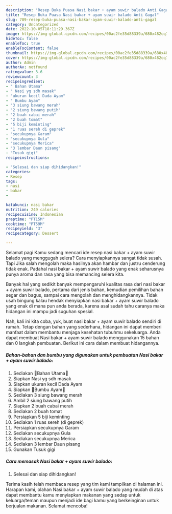 ```yaml
---
description: "Resep Buka Puasa Nasi bakar + ayam suwir balado Anti Gagal"
title: "Resep Buka Puasa Nasi bakar + ayam suwir balado Anti Gagal"
slug: 789-resep-buka-puasa-nasi-bakar-ayam-suwir-balado-anti-gagal
category: Uncategorized
date: 2022-10-05T18:11:29.367Z
image: https://img-global.cpcdn.com/recipes/00ac2fe35d88339a/680x482cq70/nasi-bakar-ayam-suwir-balado-foto-resep-utama.jpg
hideToc: false
enableToc: true
enableTocContent: false
thumbnail: https://img-global.cpcdn.com/recipes/00ac2fe35d88339a/680x482cq70/nasi-bakar-ayam-suwir-balado-foto-resep-utama.jpg
cover: https://img-global.cpcdn.com/recipes/00ac2fe35d88339a/680x482cq70/nasi-bakar-ayam-suwir-balado-foto-resep-utama.jpg
author: Admin
authorAv: notfound
ratingvalue: 3.6
reviewcount: 3
recipeingredient:
- " Bahan Utama"
- " Nasi yg sdh masak"
- "ukuran kecil Dada Ayam"
- " Bumbu Ayam"
- "3 siung bawang merah"
- "2 siung bawang putih"
- "2 buah cabai merah"
- "2 buah tomat"
- "5 biji keminting"
- "1 ruas sereh di geprek"
- "secukupnya Garam"
- "secukupnya Gula"
- "secukupnya Merica"
- "3 lembar Daun pisang"
- "Tusuk gigi"
recipeinstructions:

- "Selesai dan siap dihidangkan!"
categories:
- Resep
tags:
- nasi
- bakar
- 

katakunci: nasi bakar  
nutrition: 249 calories
recipecuisine: Indonesian
preptime: "PT15M"
cooktime: "PT59M"
recipeyield: "3"
recipecategory: Dessert

---
```



Selamat pagi Kamu sedang mencari ide resep nasi bakar + ayam suwir balado yang menggugah selera? Cara menyiapkannya sangat tidak susah. Tapi Jika salah mengolah maka hasilnya akan hambar dan justru cenderung tidak enak. Padahal nasi bakar + ayam suwir balado yang enak seharusnya punya aroma dan rasa yang bisa memancing selera kita.


Banyak hal yang sedikit banyak mempengaruhi kualitas rasa dari nasi bakar + ayam suwir balado, pertama dari jenis bahan, kemudian pemilihan bahan segar dan bagus, sampai cara mengolah dan menghidangkannya. Tidak usah bingung kalau hendak menyiapkan nasi bakar + ayam suwir balado yang enak di mana pun anda berada, karena asal sudah tahu caranya maka hidangan ini mampu jadi suguhan spesial.




Nah, kali ini kita coba, yuk, buat nasi bakar + ayam suwir balado sendiri di rumah. Tetap dengan bahan yang sederhana, hidangan ini dapat memberi manfaat dalam membantu menjaga kesehatan tubuhmu sekeluarga. Anda dapat membuat Nasi bakar + ayam suwir balado menggunakan 15 bahan dan 0 langkah pembuatan. Berikut ini cara dalam membuat hidangannya.

<!--inarticleads1-->

##### Bahan-bahan dan bumbu yang digunakan untuk pembuatan Nasi bakar + ayam suwir balado:

1. Sediakan  🍃Bahan Utama🍃
1. Siapkan  Nasi yg sdh masak
1. Siapkan ukuran kecil Dada Ayam
1. Siapkan  🍃Bumbu Ayam🍃
1. Sediakan 3 siung bawang merah
1. Ambil 2 siung bawang putih
1. Siapkan 2 buah cabai merah
1. Sediakan 2 buah tomat
1. Persiapkan 5 biji keminting
1. Sediakan 1 ruas sereh (di geprek)
1. Persiapkan secukupnya Garam
1. Sediakan secukupnya Gula
1. Sediakan secukupnya Merica
1. Sediakan 3 lembar Daun pisang
1. Gunakan Tusuk gigi




<!--inarticleads2-->

##### Cara memasak Nasi bakar + ayam suwir balado:


1. Selesai dan siap dihidangkan!



Terima kasih telah membaca resep yang tim kami tampilkan di halaman ini. Harapan kami, olahan Nasi bakar + ayam suwir balado yang mudah di atas dapat membantu kamu menyiapkan makanan yang sedap untuk keluarga/teman maupun menjadi ide bagi kamu yang berkeinginan untuk berjualan makanan. Selamat mencoba!
